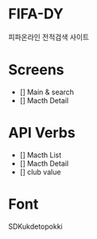 # FIFA-DY

피파온라인 전적검색 사이트

# Screens

- [] Main & search
- [] Macth Detail

# API Verbs

- [] Macth List
- [] Macth Detail
- [] club value

# Font

SDKukdetopokki

